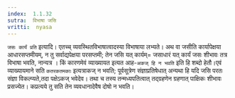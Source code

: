 ```yaml
---
index:  1.1.32
sutra:  विभाषा जसि
vritti:  nyasa
---
```


`जसः कार्यं प्रति` इत्यादि। एतच्च् व्यवस्थितविभाषात्वादस्या विभाषाया
लभ्यते। अथ वा जसीति कार्यापेक्षया आधारसप्तमीयम्, न तु सर्वाद्यपेक्षया परसप्तमी; तेन जसि यत् कार्यम्= जसाधारं यत् कार्यं जसः शीभावः तत्र विभाषा भवति, नान्यत्र
। किं कारणमेवं व्याख्यायत इत्यत आह-`अकज् हि न भवति` इति हि शब्दो हेतौ।एवं
व्याख्यायमाने सति `कतरकतमकाः` इत्यत्राकज् न भवति; पूर्वसूत्रेण संज्ञाप्रतिषेधात् अन्यथा हि यदि जसि परतः संज्ञा विकल्प्यते,तदा पक्षेऽकज् भवेदेव। तथा च तस्य तन्मध्यपतित्वात् तद्ग्रहणेन ग्रहणात् पाक्षिकः शीभावः प्रसज्येत। कप्रत्यये तु सति तेन व्यवधानादेवैष दोषो न भवति।

